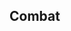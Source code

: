 ## Combat 
<!-- description of process -->
<!-- starting combat ie. rolling initiative (surprise) -->
<!-- transitions (stealth and chases) -->
<!-- turns and action delay 
    description of one turn
    action economy: reaction, major, minor, full, mental, movement, free, bonus, continuious, teamwork, prepared/held. fukken hell, remove most of these.
    defensive actions: dodge, block, parry, intervene, counterattack, rescue
    off-turn actions: ...-->
<!-- movement and distance
    zones and AUDs
    no battle grid, instead image+zone grid=battle map w/ zones
    -->
<!-- attacking
    roll a check for to-hit
    Flavor effect: items, weapons, armor, wounds, etc.
    damage, wounds, death -->
<!-- grouping NPCs for ease of play (minions)
    large scale: wars/double-digit followers-->